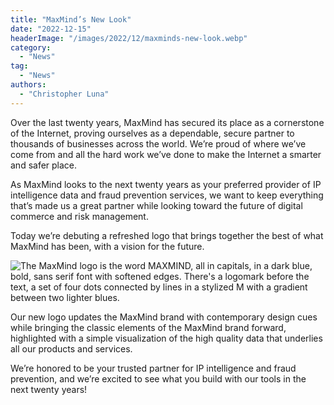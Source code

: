 ```yaml
---
title: "MaxMind’s New Look"
date: "2022-12-15"
headerImage: "/images/2022/12/maxminds-new-look.webp"
category:
  - "News"
tag:
  - "News"
authors:
  - "Christopher Luna"
---
```


Over the last twenty years, MaxMind has secured its place as a cornerstone of
the Internet, proving ourselves as a dependable, secure partner to thousands of
businesses across the world. We’re proud of where we’ve come from and all the
hard work we’ve done to make the Internet a smarter and safer place.

As MaxMind looks to the next twenty years as your preferred provider of IP
intelligence data and fraud prevention services, we want to keep everything
that’s made us a great partner while looking toward the future of digital
commerce and risk management.

Today we’re debuting a refreshed logo that brings together the best of what
MaxMind has been, with a vision for the future.

![The MaxMind logo is the word MAXMIND, all in capitals, in a dark blue, bold,
sans serif font with softened edges. There's a logomark before the text, a set
of four dots connected by lines in a stylized M with a gradient between two
lighter blues.](/images/2022/12/new-maxmind-logo.png)

Our new logo updates the MaxMind brand with contemporary design cues while
bringing the classic elements of the MaxMind brand forward, highlighted with a
simple visualization of the high quality data that underlies all our products
and services.

We’re honored to be your trusted partner for IP intelligence and fraud
prevention, and we’re excited to see what you build with our tools in the next
twenty years!
